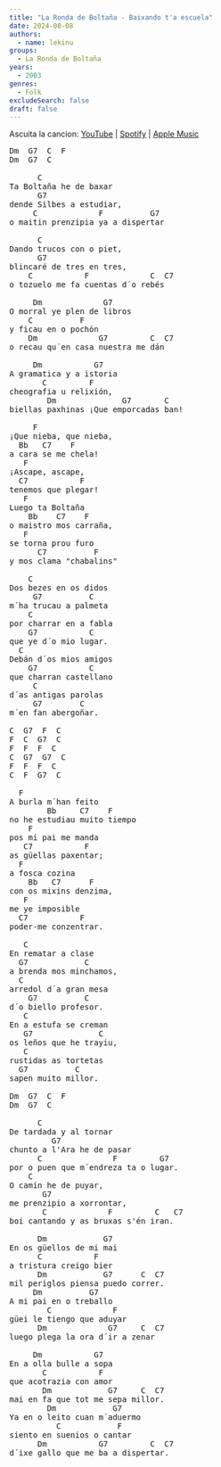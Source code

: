 ```yaml
---
title: "La Ronda de Boltaña - Baixando t'a escuela"
date: 2024-08-08
authors:
  - name: lekinu
groups:
  - La Ronda de Boltaña
years:
  - 2003 
genres:
  - Folk
excludeSearch: false
draft: false
---
```

Ascuita la cancion: [YouTube](https://www.youtube.com/watch?v=fwfx3MgzrSA) | [Spotify](https://open.spotify.com/track/7lWb8yFWGC4IxI236NAZ9h?si=75b7ea6fb55d4af0) | [Apple Music](https://music.apple.com/sv/album/baxando-ta-escuela/1475778449?i=1475778452)

<pre>
Dm  G7  C  F
Dm  G7  C

      C
Ta Boltaña he de baxar
      G7
dende Silbes a estudiar,
     C             F          G7
o maitin prenzipia ya a dispertar

      C
Dando trucos con o piet,
      G7
blincaré de tres en tres,
    C           F             C  C7
o tozuelo me fa cuentas d´o rebés

     Dm             G7
O morral ye plen de libros
    C          F
y ficau en o pochón
    Dm             G7         C  C7
o recau qu´en casa nuestra me dán

     Dm           G7
A gramatica y a istoria
       C         F
cheografia u relixión,
        Dm              G7       C
biellas paxhinas ¡Que emporcadas ban!

     F
¡Que nieba, que nieba,
  Bb   C7    F
a cara se me chela!
   F
¡Ascape, ascape,
  C7           F
tenemos que plegar!
   F
Luego ta Boltaña
    Bb    C7    F
o maistro mos carraña,
   F
se torna prou furo
      C7          F
y mos clama "chabalins"

    C
Dos bezes en os didos
     G7          C
m´ha trucau a palmeta
    C
por charrar en a fabla
    G7           C
que ye d´o mio lugar.
  C
Debán d´os mios amigos
    G7           C
que charran castellano
     C
d´as antigas parolas
     G7        C
m´en fan abergoñar.

C  G7  F  C
F  C  G7  C
F  F  F  C
C  G7  G7  C
F  F  F  C
C  F  G7  C

  F
A burla m´han feito
        Bb     C7    F
no he estudiau muito tiempo
    F
pos mi pai me manda
   C7           F
as güellas paxentar;
  F
a fosca cozina
    Bb   C7      F
con os mixins denzima,
   F
me ye imposible
  C7           F
poder-me conzentrar.

   C
En rematar a clase
  G7            C
a brenda mos minchamos,
  C
arredol d´a gran mesa
    G7          C
d´o biello profesor.
   C
En a estufa se creman
   G7              C
os leños que he trayiu,
   C
rustidas as tortetas
  G7          C
sapen muito millor.

Dm  G7  C  F
Dm  G7  C

      C
De tardada y al tornar
         G7
chunto a l'Ara he de pasar
      C               F         G7
por o puen que m´endreza ta o lugar.
    C
O camín he de puyar,
       G7
me prenzipio a xorrontar,
       C             F         C   C7
boi cantando y as bruxas s'én iran.

      Dm            G7
En os güellos de mi mai
      C           F
a tristura creigo bier
      Dm            G7      C  C7
mil periglos piensa puedo correr.
     Dm          G7
A mi pai en o treballo
        C             F
güei le tiengo que aduyar
      Dm             G7     C  C7 
luego plega la ora d´ir a zenar

     Dm           G7
En a olla bulle a sopa
       C           F
que acotrazia con amor
       Dm            G7     C  C7
mai en fa que tot me sepa millor.
        Dm            G7
Ya en o leito cuan m´aduermo
          C            F
siento en suenios o cantar
      Dm           G7         C  C7
d´ixe gallo que me ba a dispertar.
</pre>
